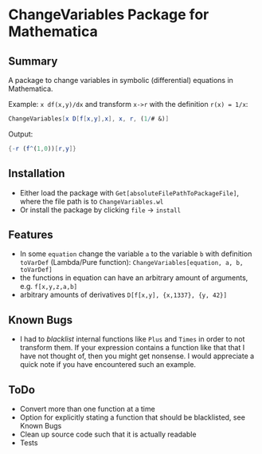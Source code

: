 ChangeVariables Package for Mathematica
========================================

Summary
----------------------------------------

A package to change variables in symbolic (differential) equations in Mathematica.

Example: `x df(x,y)/dx` and transform `x->r` with the definition `r(x) = 1/x`:
```mathematica
ChangeVariables[x D[f[x,y],x], x, r, (1/# &)]
```
Output:
```mathematica
{-r (f^(1,0))[r,y]}
```

Installation
----------------------------------------

- Either load the package with `Get[absoluteFilePathToPackageFile]`, where the file path is to `ChangeVariables.wl`
- Or install the package by clicking `file` -> `install`

Features
----------------------------------------
- In some `equation` change the variable `a` to the variable `b` with definition `toVarDef` (Lambda/Pure function): `ChangeVariables[equation, a, b, toVarDef]`
- the functions in equation can have an arbitrary amount of arguments, e.g. `f[x,y,z,a,b]`
- arbitrary amounts of derivatives `D[f[x,y], {x,1337}, {y, 42}]`

Known Bugs
----------------------------------------

- I had to *blacklist* internal functions like `Plus` and `Times` in order to not transform them.
If your expression contains a function like that that I have not thought of, then you might get nonsense.
I would appreciate a quick note if you have encountered such an example.

ToDo
----------------------------------------
- Convert more than one function at a time
- Option for explicitly stating a function that should be blacklisted, see Known Bugs
- Clean up source code such that it is actually readable
- Tests
